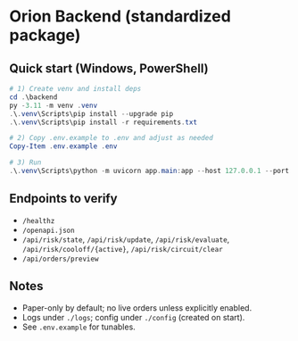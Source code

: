 # Orion Backend (standardized package)

## Quick start (Windows, PowerShell)
```powershell
# 1) Create venv and install deps
cd .\backend
py -3.11 -m venv .venv
.\.venv\Scripts\pip install --upgrade pip
.\.venv\Scripts\pip install -r requirements.txt

# 2) Copy .env.example to .env and adjust as needed
Copy-Item .env.example .env

# 3) Run
.\.venv\Scripts\python -m uvicorn app.main:app --host 127.0.0.1 --port 8010 --reload
```
## Endpoints to verify
- `/healthz`
- `/openapi.json`
- `/api/risk/state`, `/api/risk/update`, `/api/risk/evaluate`, `/api/risk/cooloff/{active}`, `/api/risk/circuit/clear`
- `/api/orders/preview`

## Notes
- Paper-only by default; no live orders unless explicitly enabled.
- Logs under `./logs`; config under `./config` (created on start).
- See `.env.example` for tunables.
